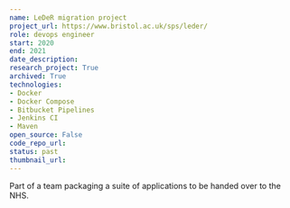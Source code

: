 ```yaml
---
name: LeDeR migration project
project_url: https://www.bristol.ac.uk/sps/leder/
role: devops engineer
start: 2020
end: 2021
date_description: 
research_project: True
archived: True
technologies: 
- Docker
- Docker Compose
- Bitbucket Pipelines
- Jenkins CI
- Maven
open_source: False
code_repo_url: 
status: past
thumbnail_url: 
---
```

Part of a team packaging a suite of applications to be handed over to the NHS.